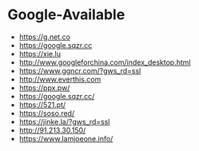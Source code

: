Google-Available
================

+ <https://g.net.co>
+ <https://google.sqzr.cc>
+ <https://xie.lu>
+ <http://www.googleforchina.com/index_desktop.html>
+ <https://www.ggncr.com/?gws_rd=ssl>
+ <http://www.everthis.com>
+ <https://ppx.pw/>
+ <https://google.sqzr.cc/>
+ <https://521.pt/>
+ <https://soso.red/>
+ <https://jinke.la/?gws_rd=ssl>
+ <http://91.213.30.150/>
+ <https://www.lamjoeone.info/>
